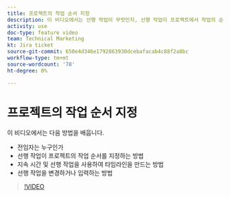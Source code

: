 ```yaml
---
title: 프로젝트의 작업 순서 지정
description: 이 비디오에서는 선행 작업이 무엇인지, 선행 작업이 프로젝트에서 작업의 순서를 지정하는 방법, 지속 시간 및 선행 작업을 사용하여 타임라인을 만드는 방법, 선행 작업을 변경하거나 입력하는 방법을 알아봅니다
activity: use
doc-type: feature video
team: Technical Marketing
kt: Jira ticket
source-git-commit: 650e4d346e1792863930dcebafacab4c88f2a8bc
workflow-type: tm+mt
source-wordcount: '78'
ht-degree: 0%

---
```


# 프로젝트의 작업 순서 지정

이 비디오에서는 다음 방법을 배웁니다.

* 전임자는 누구인가
* 선행 작업이 프로젝트의 작업 순서를 지정하는 방법
* 지속 시간 및 선행 작업을 사용하여 타임라인을 만드는 방법
* 선행 작업을 변경하거나 입력하는 방법

>[!VIDEO](https://video.tv.adobe.com/v/335091/?quality=12&learn=on)